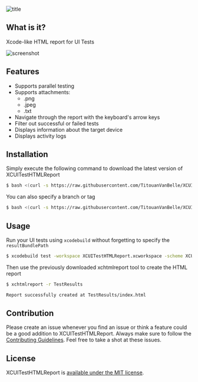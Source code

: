 ![title](http://i.imgur.com/3eKi88j.jpg)

## What is it?

Xcode-like HTML report for UI Tests

![screenshot](https://i.imgur.com/NHRzoXG.jpg)

## Features

- Supports parallel testing
- Supports attachments:
  - .png
  - .jpeg
  - .txt
- Navigate through the report with the keyboard's arrow keys
- Filter out successful or failed tests
- Displays information about the target device
- Displays activity logs

## Installation

Simply execute the following command to download the latest version of XCUITestHTMLReport

``` bash
$ bash <(curl -s https://raw.githubusercontent.com/TitouanVanBelle/XCUITestHTMLReport/master/install.sh)
```

You can also specify a branch or tag

``` bash
$ bash <(curl -s https://raw.githubusercontent.com/TitouanVanBelle/XCUITestHTMLReport/master/install.sh) '1.0.0'
```

## Usage

Run your UI tests using `xcodebuild` without forgetting to specify the `resultBundlePath`

``` bash
$ xcodebuild test -workspace XCUITestHTMLReport.xcworkspace -scheme XCUITestHTMLReportSampleApp -destination 'platform=iOS Simulator,name=iPhone 7,OS=11.0' -resultBundlePath TestResults
```

Then use the previously downloaded xchtmlreport tool to create the HTML report

``` bash
$ xchtmlreport -r TestResults

Report successfully created at TestResults/index.html
```

## Contribution

Please create an issue whenever you find an issue or think a feature could be a good addition to XCUITestHTMLReport. Always make sure to follow the [Contributing Guidelines](https://github.com/TitouanVanBelle/XCUITestHTMLReport/blob/master/CONTRIBUTING.md). Feel free to take a shot at these issues.

## License

XCUITestHTMLReport is [available under the MIT license](https://github.com/TitouanVanBelle/XCUITestHTMLReport/blob/master/LICENSE).
